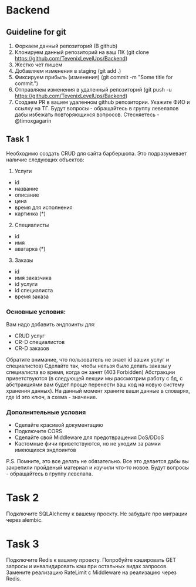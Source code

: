 # Backend
## Guideline for git

   1. Форкаем данный репозиторий (В github)
   2. Клонируем данный репозиторий на ваш ПК (git clone https://github.com/TevenixLevelUps/Backend)
   2. Жестко чет пишем
   3. Добавляем изменения в staging (git add .)
   4. Фиксируем прибыль (изменения) (git commit -m "Some title for commit.")
   5. Отправляем изменения в удаленный репозиторий (git push -u https://github.com/TevenixLevelUps/Backend)
   6. Создаем PR в вашем удаленном github репозитории. Укажите ФИО и ссылку на ТГ.
   Будут вопросы - обращайтесь в группу левелапов дабы избежать повторяющихся вопросов. Стесняетесь - @timoxgagarin

## Task 1

Необходимо создать CRUD для сайта барбершопа. Это подразумевает наличие следующих объектов:

1. Услуги
- id
- название
- описание
- цена
- время для исполнения
- картинка (*)

2. Специалисты
- id
- имя
- аватарка (*)

3. Заказы
- id
- имя заказчика
- id услуги
- id специалиста
- время заказа

### Основные условия:
Вам надо добавить эндпоинты для:
- CRUD услуг
- CR-D специалистов
- CR-D заказов


Обратите внимание, что пользователь не знает id ваших услуг и специалистов)
Сделайте так, чтобы нельзя было делать заказы у специалиста во время, когда он занят (403 Forbidden)
Абстракции приветствуются (в следующей лекции мы рассмотрим работу с бд, с абстракциями вам будет проще перенести ваш код на новую систему хранения данных).
На данный момент храните ваши данные в словарях, где id это ключ, а схема - значение.

### Дополнительные условия
- Сделайте красивой документацию
- Подключите CORS
- Сделайте свой Middleware для предотвращения DoS/DDoS
- Кастомные фичи приветствуются, но не уходим за рамки имеющихся эндпоинтов

P.S. Помните, это все делать не обязательно. Все это делается дабы вы закрепили пройденый материал и изучили что-то новое. Будут вопросы - обращайтесь в группу левелапа.

# Task 2

Подключите SQLAlchemy к вашему проекту. Не забудьте про миграции через alembic.

# Task 3

Подключите Redis к вашему проекту. Попробуйте кэшировать GET запросы и инвалидировать кэш при остальных видах запросов. Замените реализацию RateLimit с Middleware на реализацию через Redis.
